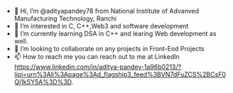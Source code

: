 - 👋 Hi, I’m @adityapandey78 from National Institute of Advanved Manufacturing Technology, Ranchi
- 👀 I’m interested in C, C++,Web3 and software development
- 🌱 I’m currently learning DSA in C++ and learing Web development as well.
- 💞️ I’m looking to collaborate on any projects in Front-End Projects
- 📫 How to reach me you can reach out to me at LinkedIn https://www.linkedin.com/in/aditya-pandey-1a96b0213/?lipi=urn%3Ali%3Apage%3Ad_flagship3_feed%3BVN7dFuZCS%2BCsF0Qj1kSY5A%3D%3D.

<!---
adityapandey78/adityapandey78 is a ✨ special ✨ repository because its `README.md` (this file) appears on your GitHub profile.
You can click the Preview link to take a look at your changes.
--->
